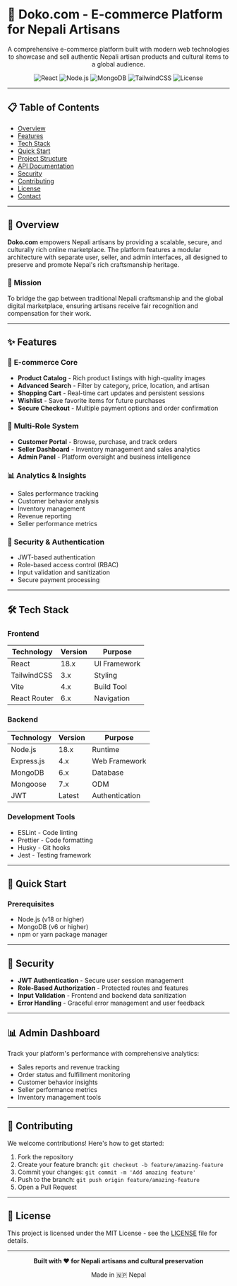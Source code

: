 # 🌟 Doko.com - E-commerce Platform for Nepali Artisans

<div align="center">
  <p>A comprehensive e-commerce platform built with modern web technologies to showcase and sell authentic Nepali artisan products and cultural items to a global audience.</p>
  
  ![React](https://img.shields.io/badge/React-18.x-blue?style=flat-square&logo=react)
  ![Node.js](https://img.shields.io/badge/Node.js-18.x-green?style=flat-square&logo=node.js)
  ![MongoDB](https://img.shields.io/badge/MongoDB-6.x-green?style=flat-square&logo=mongodb)
  ![TailwindCSS](https://img.shields.io/badge/TailwindCSS-3.x-blue?style=flat-square&logo=tailwindcss)
  ![License](https://img.shields.io/badge/License-MIT-yellow?style=flat-square)
</div>

---

## 📋 Table of Contents

- [Overview](#-overview)
- [Features](#-features)
- [Tech Stack](#-tech-stack)
- [Quick Start](#-quick-start)
- [Project Structure](#-project-structure)
- [API Documentation](#-api-documentation)
- [Security](#-security)
- [Contributing](#-contributing)
- [License](#-license)
- [Contact](#-contact)

---

## 📝 Overview

**Doko.com** empowers Nepali artisans by providing a scalable, secure, and culturally rich online marketplace. The platform features a modular architecture with separate user, seller, and admin interfaces, all designed to preserve and promote Nepal's rich craftsmanship heritage.

### 🎯 Mission
To bridge the gap between traditional Nepali craftsmanship and the global digital marketplace, ensuring artisans receive fair recognition and compensation for their work.

---

## ✨ Features

### 🛒 **E-commerce Core**
- **Product Catalog** - Rich product listings with high-quality images
- **Advanced Search** - Filter by category, price, location, and artisan
- **Shopping Cart** - Real-time cart updates and persistent sessions
- **Wishlist** - Save favorite items for future purchases
- **Secure Checkout** - Multiple payment options and order confirmation

### 👥 **Multi-Role System**
- **Customer Portal** - Browse, purchase, and track orders
- **Seller Dashboard** - Inventory management and sales analytics
- **Admin Panel** - Platform oversight and business intelligence

### 📊 **Analytics & Insights**
- Sales performance tracking
- Customer behavior analysis
- Inventory management
- Revenue reporting
- Seller performance metrics

### 🔐 **Security & Authentication**
- JWT-based authentication
- Role-based access control (RBAC)
- Input validation and sanitization
- Secure payment processing

---

## 🛠️ Tech Stack

### **Frontend**
| Technology | Version | Purpose |
|------------|---------|---------|
| React | 18.x | UI Framework |
| TailwindCSS | 3.x | Styling |
| Vite | 4.x | Build Tool |
| React Router | 6.x | Navigation |

### **Backend**
| Technology | Version | Purpose |
|------------|---------|---------|
| Node.js | 18.x | Runtime |
| Express.js | 4.x | Web Framework |
| MongoDB | 6.x | Database |
| Mongoose | 7.x | ODM |
| JWT | Latest | Authentication |

### **Development Tools**
- ESLint - Code linting
- Prettier - Code formatting  
- Husky - Git hooks
- Jest - Testing framework

---

## 🚀 Quick Start

### **Prerequisites**
- Node.js (v18 or higher)
- MongoDB (v6 or higher)
- npm or yarn package manager

---

## 🔐 Security

- **JWT Authentication** - Secure user session management
- **Role-Based Authorization** - Protected routes and features
- **Input Validation** - Frontend and backend data sanitization
- **Error Handling** - Graceful error management and user feedback

---

## 📊 Admin Dashboard

Track your platform's performance with comprehensive analytics:

- Sales reports and revenue tracking
- Order status and fulfillment monitoring
- Customer behavior insights
- Seller performance metrics
- Inventory management tools

---

## 🤝 Contributing

We welcome contributions! Here's how to get started:

1. Fork the repository
2. Create your feature branch: `git checkout -b feature/amazing-feature`
3. Commit your changes: `git commit -m 'Add amazing feature'`
4. Push to the branch: `git push origin feature/amazing-feature`
5. Open a Pull Request

---

## 📄 License

This project is licensed under the MIT License - see the [LICENSE](LICENSE) file for details.

---

<div align="center">
  <p><strong>Built with ❤️ for Nepali artisans and cultural preservation</strong></p>
  <p>Made in 🇳🇵 Nepal</p>
</div>

